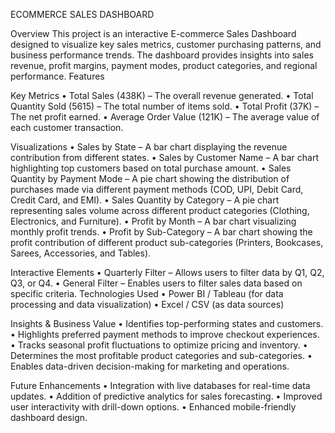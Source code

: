 ECOMMERCE SALES DASHBOARD

Overview
This project is an interactive E-commerce Sales Dashboard designed to visualize key sales metrics, customer purchasing patterns, and business performance trends. The dashboard provides insights into sales revenue, profit margins, payment modes, product categories, and regional performance.
Features

Key Metrics
•	Total Sales (438K) – The overall revenue generated.
•	Total Quantity Sold (5615) – The total number of items sold.
•	Total Profit (37K) – The net profit earned.
•	Average Order Value (121K) – The average value of each customer transaction.

Visualizations
•	Sales by State – A bar chart displaying the revenue contribution from different states.
•	Sales by Customer Name – A bar chart highlighting top customers based on total purchase amount.
•	Sales Quantity by Payment Mode – A pie chart showing the distribution of purchases made via different payment methods (COD, UPI, Debit Card, Credit Card, and EMI).
•	Sales Quantity by Category – A pie chart representing sales volume across different product categories (Clothing, Electronics, and Furniture).
•	Profit by Month – A bar chart visualizing monthly profit trends.
•	Profit by Sub-Category – A bar chart showing the profit contribution of different product sub-categories (Printers, Bookcases, Sarees, Accessories, and Tables).

Interactive Elements
•	Quarterly Filter – Allows users to filter data by Q1, Q2, Q3, or Q4.
•	General Filter – Enables users to filter sales data based on specific criteria.
Technologies Used
•	Power BI / Tableau (for data processing and data visualization)
•	Excel / CSV (as data sources)

Insights & Business Value
•	Identifies top-performing states and customers.
•	Highlights preferred payment methods to improve checkout experiences.
•	Tracks seasonal profit fluctuations to optimize pricing and inventory.
•	Determines the most profitable product categories and sub-categories.
•	Enables data-driven decision-making for marketing and operations.

Future Enhancements
•	Integration with live databases for real-time data updates.
•	Addition of predictive analytics for sales forecasting.
•	Improved user interactivity with drill-down options.
•	Enhanced mobile-friendly dashboard design.


